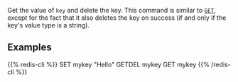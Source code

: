 Get the value of `key` and delete the key.
This command is similar to [`GET`](/commands/get), except for the fact that it also deletes the key on success (if and only if the key's value type is a string).

## Examples

{{% redis-cli %}}
SET mykey "Hello"
GETDEL mykey
GET mykey
{{% /redis-cli %}}

